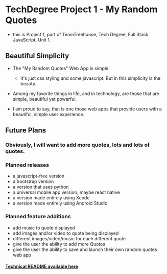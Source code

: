 # TechDegree Project 1  - My Random Quotes

  - this is Project 1, part of TeamTreehouse, Tech Degree, Full Stack JavaScript, Unit 1.

## Beautiful Simplicity

  - The "My Random Quotes" Web App is simple.
    - It's just css styling and some javascript. But in this simplicity is the beauty.


  - Among my favorite things in life, and in technology, are those that are simple, beautiful yet powerful.


  - I am proud to say, that is one those web apps that provide users with a beautiful, simple user experience.

## Future Plans

### Obviously, I will want to add more quotes, lots and lots of quotes.

### Planned releases
  - a javascript-free version
  - a bootstrap version
  - a version that uses python
  - a universal mobile app version, maybe react native
  - a version made entirely using Xcode
  - a version made entirely using Android Studio

### Planned feature additions
  - add music to quote displayed
  - add images and/or video to quote being displayed
  - different images/video/music for each different quote
  - give the user the ability to add more Quotes
  - give the user the ability to save and launch their own random quotes web app

#### [Technical README available here](TechnicalREADME.md)
